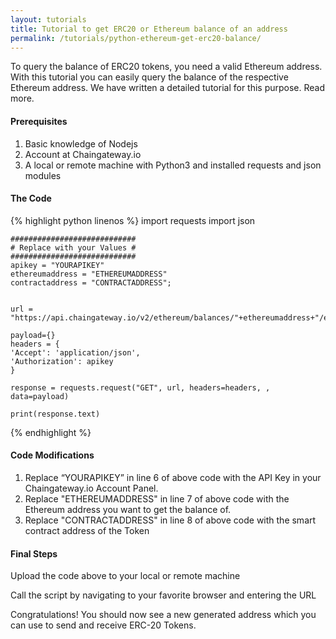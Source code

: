 ```yaml
---
layout: tutorials
title: Tutorial to get ERC20 or Ethereum balance of an address
permalink: /tutorials/python-ethereum-get-erc20-balance/
---
```


To query the balance of ERC20 tokens, you need a valid Ethereum address. With this tutorial you can easily query the balance of the respective Ethereum address. We have written a detailed tutorial for this purpose. Read more.

#### Prerequisites

1. Basic knowledge of Nodejs
2. Account at Chaingateway.io
3. A local or remote machine with Python3 and installed requests and json modules

#### The Code

{% highlight python linenos %}
    import requests
    import json

    ############################
    # Replace with your Values #
    ############################
    apikey = "YOURAPIKEY"
    ethereumaddress = "ETHEREUMADDRESS"
    contractaddress = "CONTRACTADDRESS";
    

    url = "https://api.chaingateway.io/v2/ethereum/balances/"+ethereumaddress+"/erc20/"+contractaddress

    payload={}
    headers = {
    'Accept': 'application/json',
    'Authorization': apikey
    }

    response = requests.request("GET", url, headers=headers, , data=payload)

    print(response.text)

{% endhighlight %}


#### Code Modifications

1. Replace “YOURAPIKEY” in line 6 of above code with the API Key in your Chaingateway.io Account Panel.
2. Replace "ETHEREUMADDRESS" in line 7 of above code with the Ethereum address you want to get the balance of.
3. Replace "CONTRACTADDRESS" in line 8 of above code with the smart contract address of the Token

#### Final Steps

Upload the code above to your local or remote machine

Call the script by navigating to your favorite browser and entering the URL

Congratulations! You should now see a new generated address which you can use to send and receive ERC-20 Tokens. 